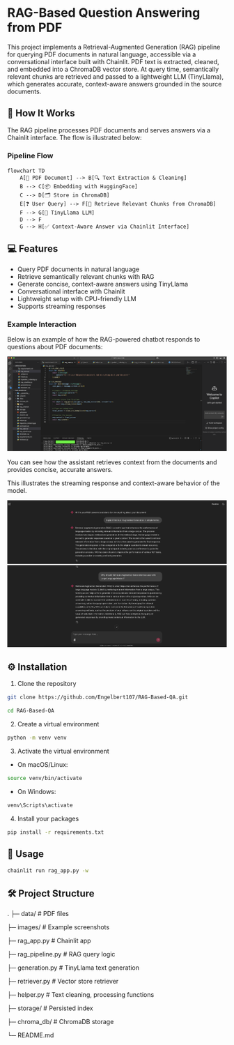 # RAG-Based Question Answering from PDF

This project implements a Retrieval-Augmented Generation (RAG) pipeline for querying PDF documents in natural language, accessible via a conversational interface built with Chainlit. PDF text is extracted, cleaned, and embedded into a ChromaDB vector store. At query time, semantically relevant chunks are retrieved and passed to a lightweight LLM (TinyLlama), which generates accurate, context-aware answers grounded in the source documents.

## 🔄 How It Works

The RAG pipeline processes PDF documents and serves answers via a Chainlit interface. The flow is illustrated below:

### Pipeline Flow

```mermaid
flowchart TD
    A[📄 PDF Document] --> B[🔍 Text Extraction & Cleaning]
    B --> C[📦 Embedding with HuggingFace]
    C --> D[🗂️ Store in ChromaDB]
    E[❓ User Query] --> F[🔎 Retrieve Relevant Chunks from ChromaDB]
    F --> G[🤖 TinyLlama LLM]
    D --> F
    G --> H[✅ Context-Aware Answer via Chainlit Interface]
```

## 💻 Features

- Query PDF documents in natural language
- Retrieve semantically relevant chunks with RAG
- Generate concise, context-aware answers using TinyLlama
- Conversational interface with Chainlit
- Lightweight setup with CPU-friendly LLM
- Supports streaming responses


### Example Interaction

Below is an example of how the RAG-powered chatbot responds to questions about PDF documents:

![](images/Run.png)

You can see how the assistant retrieves context from the documents and provides concise, accurate answers.

This illustrates the streaming response and context-aware behavior of the model.

![](images/Q1.png)
![](images/Q2.png)


## ⚙️ Installation

1. Clone the repository
```bash
git clone https://github.com/Engelbert107/RAG-Based-QA.git
```

```bash
cd RAG-Based-QA
```

2. Create a virtual environment
```bash
python -m venv venv
```
3. Activate the virtual environment

- On macOS/Linux:
```bash
source venv/bin/activate
```

- On Windows:
```bash
venv\Scripts\activate
```

4. Install your packages
```bash
pip install -r requirements.txt
```


## 🚀 Usage

```bash
chainlit run rag_app.py -w
```


## 🛠️ Project Structure

.
├─ data/               # PDF files

├─ images/             # Example screenshots

├─ rag_app.py          # Chainlit app

├─ rag_pipeline.py     # RAG query logic

├─ generation.py       # TinyLlama text generation

├─ retriever.py        # Vector store retriever

├─ helper.py           # Text cleaning, processing functions

├─ storage/            # Persisted index

├─ chroma_db/          # ChromaDB storage

└─ README.md
